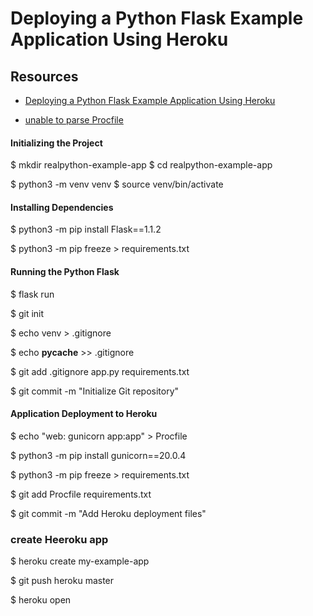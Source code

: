 # Deploying a Python Flask Example Application Using Heroku


## Resources

* [Deploying a Python Flask Example Application Using Heroku](https://realpython.com/flask-by-example-part-1-project-setup/)

* [unable to parse Procfile](https://stackoverflow.com/questions/19846342/unable-to-parse-procfile)


#### Initializing the Project

$ mkdir realpython-example-app
$ cd realpython-example-app


$ python3 -m venv venv
$ source venv/bin/activate


#### Installing Dependencies

$ python3 -m pip install Flask==1.1.2

$ python3 -m pip freeze > requirements.txt

#### Running the Python Flask 

$ flask run

$ git init

$ echo venv > .gitignore

$ echo __pycache__ >> .gitignore

$ git add .gitignore app.py requirements.txt

$ git commit -m "Initialize Git repository"



#### Application Deployment to Heroku

$ echo "web: gunicorn app:app" > Procfile

$ python3 -m pip install gunicorn==20.0.4

$ python3 -m pip freeze > requirements.txt

$ git add Procfile requirements.txt

$ git commit -m "Add Heroku deployment files"

### create Heeroku app

$ heroku create my-example-app

$ git push heroku master

$ heroku open

